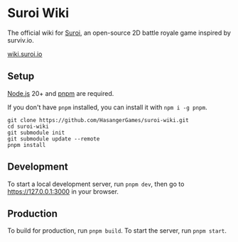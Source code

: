 # Suroi Wiki

The official wiki for [Suroi](https://suroi.io), an open-source 2D battle royale game inspired by surviv.io.

[wiki.suroi.io](https://wiki.suroi.io)

## Setup
[Node.js](https://nodejs.org/en) 20+ and [pnpm](https://pnpm.io) are required.

If you don't have `pnpm` installed, you can install it with `npm i -g pnpm`.

```shell
git clone https://github.com/HasangerGames/suroi-wiki.git
cd suroi-wiki
git submodule init
git submodule update --remote
pnpm install
```

## Development
To start a local development server, run `pnpm dev`, then go to https://127.0.0.1:3000 in your browser.

## Production
To build for production, run `pnpm build`. To start the server, run `pnpm start`.
